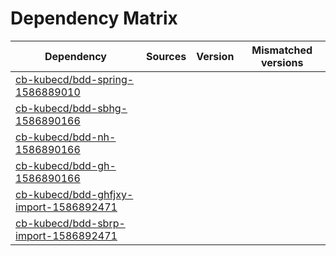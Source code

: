 # Dependency Matrix

Dependency | Sources | Version | Mismatched versions
---------- | ------- | ------- | -------------------
[cb-kubecd/bdd-spring-1586889010](https://github.com/cb-kubecd/bdd-spring-1586889010.git) |  | []() | 
[cb-kubecd/bdd-sbhg-1586890166](https://github.com/cb-kubecd/bdd-sbhg-1586890166.git) |  | []() | 
[cb-kubecd/bdd-nh-1586890166](https://github.com/cb-kubecd/bdd-nh-1586890166.git) |  | []() | 
[cb-kubecd/bdd-gh-1586890166](https://github.com/cb-kubecd/bdd-gh-1586890166.git) |  | []() | 
[cb-kubecd/bdd-ghfjxy-import-1586892471](https://github.com/cb-kubecd/bdd-ghfjxy-import-1586892471.git) |  | []() | 
[cb-kubecd/bdd-sbrp-import-1586892471](https://github.com/cb-kubecd/bdd-sbrp-import-1586892471.git) |  | []() | 
